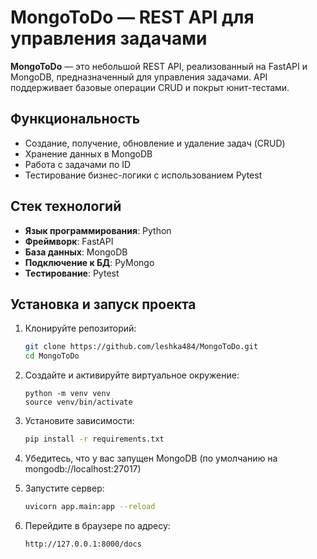 # MongoToDo — REST API для управления задачами

**MongoToDo** — это небольшой REST API, реализованный на FastAPI и MongoDB, предназначенный для управления задачами. API поддерживает базовые операции CRUD и покрыт юнит-тестами.

## Функциональность

- Создание, получение, обновление и удаление задач (CRUD)
- Хранение данных в MongoDB
- Работа с задачами по ID
- Тестирование бизнес-логики с использованием Pytest

## Стек технологий

- **Язык программирования**: Python
- **Фреймворк**: FastAPI
- **База данных**: MongoDB
- **Подключение к БД**: PyMongo
- **Тестирование**: Pytest

## Установка и запуск проекта

1. Клонируйте репозиторий:
   ```bash
   git clone https://github.com/leshka484/MongoToDo.git
   cd MongoToDo
   ```
   
2. Создайте и активируйте виртуальное окружение:
   ```
   python -m venv venv
   source venv/bin/activate
   ```

3. Установите зависимости:
   ```bash
   pip install -r requirements.txt
   ```

4. Убедитесь, что у вас запущен MongoDB (по умолчанию на mongodb://localhost:27017)
   
5. Запустите сервер:
   ```bash
   uvicorn app.main:app --reload
   ```
6. Перейдите в браузере по адресу:
   ```bash
   http://127.0.0.1:8000/docs
   ```
